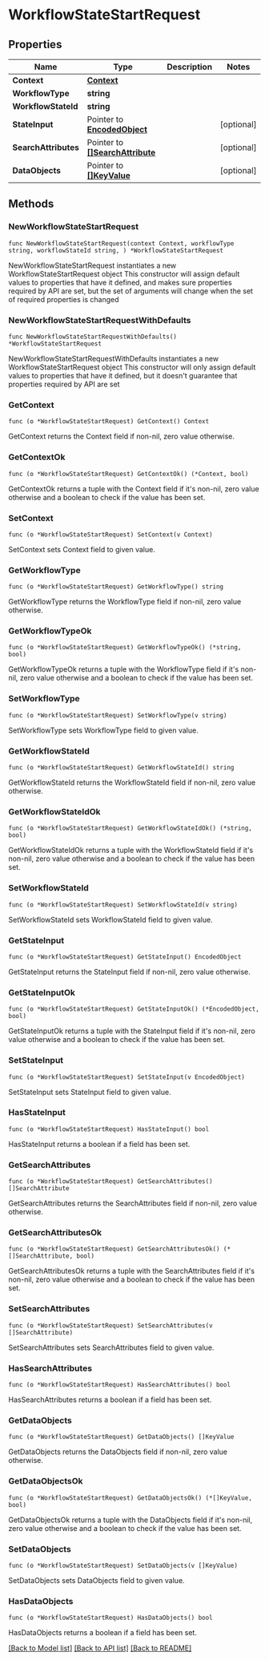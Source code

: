 # WorkflowStateStartRequest

## Properties

Name | Type | Description | Notes
------------ | ------------- | ------------- | -------------
**Context** | [**Context**](Context.md) |  | 
**WorkflowType** | **string** |  | 
**WorkflowStateId** | **string** |  | 
**StateInput** | Pointer to [**EncodedObject**](EncodedObject.md) |  | [optional] 
**SearchAttributes** | Pointer to [**[]SearchAttribute**](SearchAttribute.md) |  | [optional] 
**DataObjects** | Pointer to [**[]KeyValue**](KeyValue.md) |  | [optional] 

## Methods

### NewWorkflowStateStartRequest

`func NewWorkflowStateStartRequest(context Context, workflowType string, workflowStateId string, ) *WorkflowStateStartRequest`

NewWorkflowStateStartRequest instantiates a new WorkflowStateStartRequest object
This constructor will assign default values to properties that have it defined,
and makes sure properties required by API are set, but the set of arguments
will change when the set of required properties is changed

### NewWorkflowStateStartRequestWithDefaults

`func NewWorkflowStateStartRequestWithDefaults() *WorkflowStateStartRequest`

NewWorkflowStateStartRequestWithDefaults instantiates a new WorkflowStateStartRequest object
This constructor will only assign default values to properties that have it defined,
but it doesn't guarantee that properties required by API are set

### GetContext

`func (o *WorkflowStateStartRequest) GetContext() Context`

GetContext returns the Context field if non-nil, zero value otherwise.

### GetContextOk

`func (o *WorkflowStateStartRequest) GetContextOk() (*Context, bool)`

GetContextOk returns a tuple with the Context field if it's non-nil, zero value otherwise
and a boolean to check if the value has been set.

### SetContext

`func (o *WorkflowStateStartRequest) SetContext(v Context)`

SetContext sets Context field to given value.


### GetWorkflowType

`func (o *WorkflowStateStartRequest) GetWorkflowType() string`

GetWorkflowType returns the WorkflowType field if non-nil, zero value otherwise.

### GetWorkflowTypeOk

`func (o *WorkflowStateStartRequest) GetWorkflowTypeOk() (*string, bool)`

GetWorkflowTypeOk returns a tuple with the WorkflowType field if it's non-nil, zero value otherwise
and a boolean to check if the value has been set.

### SetWorkflowType

`func (o *WorkflowStateStartRequest) SetWorkflowType(v string)`

SetWorkflowType sets WorkflowType field to given value.


### GetWorkflowStateId

`func (o *WorkflowStateStartRequest) GetWorkflowStateId() string`

GetWorkflowStateId returns the WorkflowStateId field if non-nil, zero value otherwise.

### GetWorkflowStateIdOk

`func (o *WorkflowStateStartRequest) GetWorkflowStateIdOk() (*string, bool)`

GetWorkflowStateIdOk returns a tuple with the WorkflowStateId field if it's non-nil, zero value otherwise
and a boolean to check if the value has been set.

### SetWorkflowStateId

`func (o *WorkflowStateStartRequest) SetWorkflowStateId(v string)`

SetWorkflowStateId sets WorkflowStateId field to given value.


### GetStateInput

`func (o *WorkflowStateStartRequest) GetStateInput() EncodedObject`

GetStateInput returns the StateInput field if non-nil, zero value otherwise.

### GetStateInputOk

`func (o *WorkflowStateStartRequest) GetStateInputOk() (*EncodedObject, bool)`

GetStateInputOk returns a tuple with the StateInput field if it's non-nil, zero value otherwise
and a boolean to check if the value has been set.

### SetStateInput

`func (o *WorkflowStateStartRequest) SetStateInput(v EncodedObject)`

SetStateInput sets StateInput field to given value.

### HasStateInput

`func (o *WorkflowStateStartRequest) HasStateInput() bool`

HasStateInput returns a boolean if a field has been set.

### GetSearchAttributes

`func (o *WorkflowStateStartRequest) GetSearchAttributes() []SearchAttribute`

GetSearchAttributes returns the SearchAttributes field if non-nil, zero value otherwise.

### GetSearchAttributesOk

`func (o *WorkflowStateStartRequest) GetSearchAttributesOk() (*[]SearchAttribute, bool)`

GetSearchAttributesOk returns a tuple with the SearchAttributes field if it's non-nil, zero value otherwise
and a boolean to check if the value has been set.

### SetSearchAttributes

`func (o *WorkflowStateStartRequest) SetSearchAttributes(v []SearchAttribute)`

SetSearchAttributes sets SearchAttributes field to given value.

### HasSearchAttributes

`func (o *WorkflowStateStartRequest) HasSearchAttributes() bool`

HasSearchAttributes returns a boolean if a field has been set.

### GetDataObjects

`func (o *WorkflowStateStartRequest) GetDataObjects() []KeyValue`

GetDataObjects returns the DataObjects field if non-nil, zero value otherwise.

### GetDataObjectsOk

`func (o *WorkflowStateStartRequest) GetDataObjectsOk() (*[]KeyValue, bool)`

GetDataObjectsOk returns a tuple with the DataObjects field if it's non-nil, zero value otherwise
and a boolean to check if the value has been set.

### SetDataObjects

`func (o *WorkflowStateStartRequest) SetDataObjects(v []KeyValue)`

SetDataObjects sets DataObjects field to given value.

### HasDataObjects

`func (o *WorkflowStateStartRequest) HasDataObjects() bool`

HasDataObjects returns a boolean if a field has been set.


[[Back to Model list]](../README.md#documentation-for-models) [[Back to API list]](../README.md#documentation-for-api-endpoints) [[Back to README]](../README.md)


